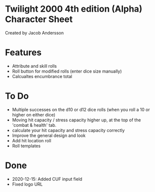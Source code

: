 # Twilight 2000 4th edition (Alpha) Character Sheet
Created by Jacob Andersson

# Features
* Attribute and skill rolls
* Roll button for modified rolls (enter dice size manually)
* Calcualtes encumbrance total

# To Do
* Multiple successes on the d10 or d12 dice rolls (when you roll a 10 or higher on either dice)
* Moving hit capacity / stress capacity higher up, at the top of the 'combat & health' tab.
* calculate your hit capacity and stress capacity correctly
* Improve the general design and look
* Add hit location roll
* Roll templates

# Done
* 2020-12-15: Added CUF input field
* Fixed logo URL

